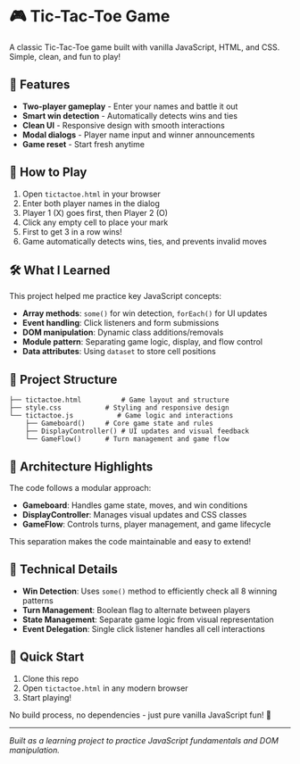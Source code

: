 # 🎮 Tic-Tac-Toe Game

A classic Tic-Tac-Toe game built with vanilla JavaScript, HTML, and CSS. Simple, clean, and fun to play!

## 🚀 Features

- **Two-player gameplay** - Enter your names and battle it out
- **Smart win detection** - Automatically detects wins and ties
- **Clean UI** - Responsive design with smooth interactions
- **Modal dialogs** - Player name input and winner announcements
- **Game reset** - Start fresh anytime

## 🎯 How to Play

1. Open `tictactoe.html` in your browser
2. Enter both player names in the dialog
3. Player 1 (X) goes first, then Player 2 (O)
4. Click any empty cell to place your mark
5. First to get 3 in a row wins!
6. Game automatically detects wins, ties, and prevents invalid moves

## 🛠️ What I Learned

This project helped me practice key JavaScript concepts:

- **Array methods**: `some()` for win detection, `forEach()` for UI updates
- **Event handling**: Click listeners and form submissions
- **DOM manipulation**: Dynamic class additions/removals
- **Module pattern**: Separating game logic, display, and flow control
- **Data attributes**: Using `dataset` to store cell positions

## 📁 Project Structure

```
├── tictactoe.html          # Game layout and structure
├── style.css           # Styling and responsive design
└── tictactoe.js           # Game logic and interactions
    ├── Gameboard()     # Core game state and rules
    ├── DisplayController() # UI updates and visual feedback
    └── GameFlow()      # Turn management and game flow
```

## 🎨 Architecture Highlights

The code follows a modular approach:

- **Gameboard**: Handles game state, moves, and win conditions
- **DisplayController**: Manages visual updates and CSS classes  
- **GameFlow**: Controls turns, player management, and game lifecycle

This separation makes the code maintainable and easy to extend!

## 🔧 Technical Details

- **Win Detection**: Uses `some()` method to efficiently check all 8 winning patterns
- **Turn Management**: Boolean flag to alternate between players
- **State Management**: Separate game logic from visual representation
- **Event Delegation**: Single click listener handles all cell interactions

## 🚀 Quick Start

1. Clone this repo
2. Open `tictactoe.html` in any modern browser
3. Start playing!

No build process, no dependencies - just pure vanilla JavaScript fun! 🎉

---

*Built as a learning project to practice JavaScript fundamentals and DOM manipulation.*
